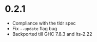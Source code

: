 # 0.2.1

* Compliance with the tldr spec
* Fix `--update` flag bug
* Backported till GHC 7.8.3 and lts-2.22
